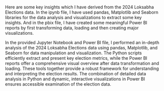 Here are some key insights which I have derived from the 2024 Loksabha Elections data.
In the ipynb file, I have used pandas, Matplotlib and Seaborn libraries for the data analysis and visualizations to extract some key insights.
And in the pbix file, I have created some meaningful Power BI reports by first transforming data, loading and then creating major visualizations.


In the provided Jupyter Notebook and Power BI file, I performed an in-depth analysis of the 2024 Loksabha Elections data using pandas, Matplotlib, and Seaborn for data manipulation and visualization. 
The Python scripts efficiently extract and present key election metrics, while the Power BI reports offer a comprehensive visual overview after data transformation and loading. 
These tools together provide a robust framework for understanding and interpreting the election results.
The combination of detailed data analysis in Python and dynamic, interactive visualizations in Power BI ensures accessible examination of the election data.
